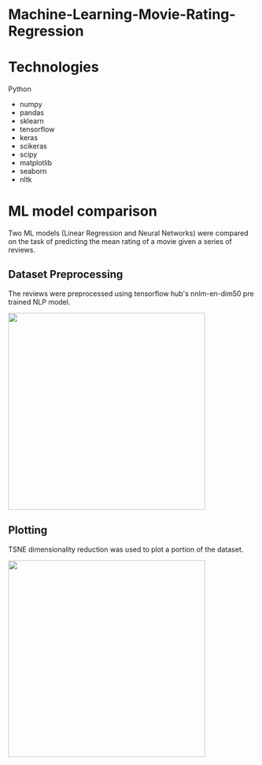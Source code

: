 # Machine-Learning-Movie-Rating-Regression

# Technologies
Python
  * numpy
  * pandas
  * sklearn
  * tensorflow
  * keras
  * scikeras
  * scipy
  * matplotlib
  * seaborn
  * nltk
  
# ML model comparison
Two ML models (Linear Regression and Neural Networks) were compared on the task of predicting the mean rating of a movie given a series of reviews.

## Dataset Preprocessing
The reviews were preprocessed using tensorflow hub's nnlm-en-dim50 pre trained NLP model.

<img src="https://github.com/grimloc-aduque/Machine-Learning-Movie-Rating-Regression/blob/main/Images/correlation_matrix.png" style="width:400px;"/>

## Plotting
TSNE dimensionality reduction was used to plot a portion of the dataset.

<img src="https://github.com/grimloc-aduque/Machine-Learning-Movie-Rating-Regression/blob/main/Images/tsne_dataset_plot.png" style="width:400px;"/>
